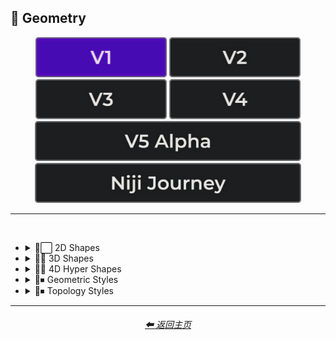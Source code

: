 <h2>💠 Geometry</h2>

<div align="center">

[<img src="/Images/Repo_Parts/Buttons/Version_Buttons/button_version_V1_active.webp?raw=true" alt="MidJourney V1" height="64" />](/Pages/MJ_V1/Style_Pages/Sphere/Geometry.md)
[<img src="/Images/Repo_Parts/Buttons/Version_Buttons/button_version_V2_inactive.webp?raw=true" alt="MidJourney V2" height="64" />](/Pages/MJ_V2/Style_Pages/Sphere/Geometry.md)
[<img src="/Images/Repo_Parts/Buttons/Version_Buttons/button_version_V3_inactive.webp?raw=true" alt="MidJourney V3" height="64" />](/Pages/MJ_V3/Style_Pages/Sphere/Geometry.md)
[<img src="/Images/Repo_Parts/Buttons/Version_Buttons/button_version_V4_inactive.webp?raw=true" alt="MidJourney V4" height="64" />](/Pages/MJ_V4/Style_Pages/Just_The_Style/Geometry.md)
<br>
[<img src="/Images/Repo_Parts/Buttons/Version_Buttons/button_version_V5_Alpha_inactive_half.webp?raw=true" alt="MidJourney V5" height="64" />](/Pages/MJ_V5/Style_Pages/Just_The_Style/Geometry.md)
[<img src="/Images/Repo_Parts/Buttons/Version_Buttons/button_version_niji_inactive_half.webp?raw=true" alt="Niji Journey" height="64" />](/Pages/Niji_Journey/Style_Pages/Geometry.md)


</div>

<hr>
<br>


- <details><summary>💠⬜ 2D Shapes</summary><p><div align="center">

    | Dot |
    | :-: |
    | <img src="/Images/MJ_V1/Midjourney_Styles_(sphere)/sphere_Dot.webp?raw=true" width="256" /> |
    
    <br>
    
    | Line | Curve | Bezier Curve |
    | :-: | :-: | :-: |
    | <img src="/Images/MJ_V1/Midjourney_Styles_(sphere)/sphere_Line.webp?raw=true" width="256" /> | <img src="/Images/MJ_V1/Midjourney_Styles_(sphere)/sphere_Curve.webp?raw=true" width="256" /> | <img src="/Images/MJ_V1/Midjourney_Styles_(sphere)/sphere_Bezier_Curve.webp?raw=true" width="256" /> |
    
    <br>
    
    | Triangle | Square |
    | :-: | :-: |
    | <img src="/Images/MJ_V1/Midjourney_Styles_(sphere)/sphere_Triangle.webp?raw=true" width="256" /> | <img src="/Images/MJ_V1/Midjourney_Styles_(sphere)/sphere_Square.webp?raw=true" width="256" /> |
    
    <br>
    
    | Hexagon | Hexagonal |
    | :-: | :-: |
    | <img src="/Images/MJ_V1/Midjourney_Styles_(sphere)/sphere_Hexagon.webp?raw=true" width="256" /> | <img src="/Images/MJ_V1/Midjourney_Styles_(sphere)/sphere_Hexagonal.webp?raw=true" width="256" /> |

    <br>
    
    | Star | Heart |
    | :-: | :-: |
    | <img src="/Images/MJ_V1/Midjourney_Styles_(sphere)/sphere_Star.webp?raw=true" width="256" /> | <img src="/Images/MJ_V1/Midjourney_Styles_(sphere)/sphere_Heart.webp?raw=true" width="256" /> |

  </div></p></details>


- <details><summary>💠🧊 3D Shapes</summary><p><div align="center">

    | Cube | Cuboid |
    | :-: | :-: |
    | <img src="/Images/MJ_V1/Midjourney_Styles_(sphere)/sphere_Cube.webp?raw=true" width="256" /> | <img src="/Images/MJ_V1/Midjourney_Styles_(sphere)/sphere_Cuboid.webp?raw=true" width="256" /> |
    
    <br>
    
    | Sphere | Torus |
    | :-: | :-: |
    | <img src="/Images/MJ_V1/Midjourney_Styles_(sphere)/sphere_Sphere.webp?raw=true" width="256" /> | <img src="/Images/MJ_V1/Midjourney_Styles_(sphere)/sphere_Torus.webp?raw=true" width="256" /> |
    
    <br>
    
    | Pyramid |
    | :-: |
    | <img src="/Images/MJ_V1/Midjourney_Styles_(sphere)/sphere_Pyramid.webp?raw=true" width="256" /> |

  </div></p></details>


- <details><summary>💠🔲 4D Hyper Shapes</summary><p><div align="center">

    | Hypercube | Tesseract |
    | :-: | :-: |
    | <img src="/Images/MJ_V1/Midjourney_Styles_(sphere)/sphere_Hypercube.webp?raw=true" width="256" /> | <img src="/Images/MJ_V1/Midjourney_Styles_(sphere)/sphere_Tesseract.webp?raw=true" width="256" /> |
    
    <br>
    
    | Klein Bottle |
    | :-: |
    | <img src="/Images/MJ_V1/Midjourney_Styles_(sphere)/sphere_Klein_Bottle.webp?raw=true" width="256" /> |

  </div></p></details>


- <details><summary>💠⏹ Geometric Styles</summary><p><div align="center">

    | Geometric |
    | :-: |
    | <img src="/Images/MJ_V1/Midjourney_Styles_(sphere)/sphere_Geometric.webp?raw=true" width="256" /> |
    
    <br>
    
    | Poly | Polygon | Polygonal |
    | :-: | :-: | :-: |
    | <img src="/Images/MJ_V1/Midjourney_Styles_(sphere)/sphere_Poly.webp?raw=true" width="256" /> | <img src="/Images/MJ_V1/Midjourney_Styles_(sphere)/sphere_Polygon.webp?raw=true" width="256" /> | <img src="/Images/MJ_V1/Midjourney_Styles_(sphere)/sphere_Polygonal.webp?raw=true" width="256" /> |
    
    <br>
    
    | Polyhedron | Polyhedral |
    | :-: | :-: |
    | <img src="/Images/MJ_V1/Midjourney_Styles_(sphere)/sphere_Polyhedron.webp?raw=true" width="256" /> | <img src="/Images/MJ_V1/Midjourney_Styles_(sphere)/sphere_Polyhedral.webp?raw=true" width="256" /> |

  </div></p></details>


- <details><summary>💠⏹ Topology Styles</summary><p><div align="center">

    | Topology | Topological |
    | :-: | :-: |
    | <img src="/Images/MJ_V1/Midjourney_Styles_(sphere)/sphere_Topology.webp?raw=true" width="256" /> | <img src="/Images/MJ_V1/Midjourney_Styles_(sphere)/sphere_Topological.webp?raw=true" width="256" /> |

  </div></p></details>

<hr>
<div align="center">
    <h6><a href="/README.md">⬅ 返回主页</a></h6>
</div>
